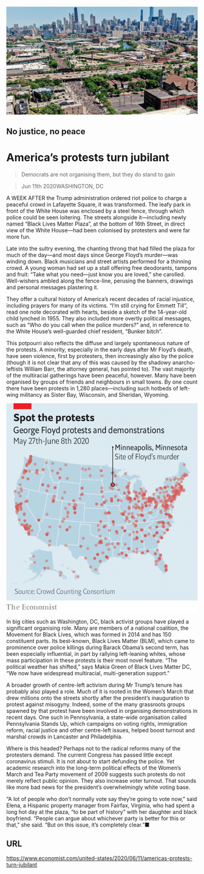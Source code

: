 ![](./images/20200613_USP001_0.jpg)

## No justice, no peace

# America’s protests turn jubilant

> Democrats are not organising them, but they do stand to gain

> Jun 11th 2020WASHINGTON, DC

A WEEK AFTER the Trump administration ordered riot police to charge a peaceful crowd in Lafayette Square, it was transformed. The leafy park in front of the White House was enclosed by a steel fence, through which police could be seen loitering. The streets alongside it—including newly named “Black Lives Matter Plaza”, at the bottom of 16th Street, in direct view of the White House—had been colonised by protesters and were far more fun.

Late into the sultry evening, the chanting throng that had filled the plaza for much of the day—and most days since George Floyd’s murder—was winding down. Black musicians and street artists performed for a thinning crowd. A young woman had set up a stall offering free deodorants, tampons and fruit: “Take what you need—just know you are loved,” she carolled. Well-wishers ambled along the fence-line, perusing the banners, drawings and personal messages plastering it.

They offer a cultural history of America’s recent decades of racial injustice, including prayers for many of its victims. “I’m still crying for Emmett Till”, read one note decorated with hearts, beside a sketch of the 14-year-old child lynched in 1955. They also included more overtly political messages, such as “Who do you call when the police murders?” and, in reference to the White House’s well-guarded chief resident, “Bunker bitch”.

This potpourri also reflects the diffuse and largely spontaneous nature of the protests. A minority, especially in the early days after Mr Floyd’s death, have seen violence, first by protesters, then increasingly also by the police (though it is not clear that any of this was caused by the shadowy anarcho-leftists William Barr, the attorney general, has pointed to). The vast majority of the multiracial gatherings have been peaceful, however. Many have been organised by groups of friends and neighbours in small towns. By one count there have been protests in 1,280 places—including such hotbeds of left-wing militancy as Sister Bay, Wisconsin, and Sheridan, Wyoming.



![](./images/20200613_USM982.png)

In big cities such as Washington, DC, black activist groups have played a significant organising role. Many are members of a national coalition, the Movement for Black Lives, which was formed in 2014 and has 150 constituent parts. Its best-known, Black Lives Matter (BLM), which came to prominence over police killings during Barack Obama’s second term, has been especially influential, in part by rallying left-leaning whites, whose mass participation in these protests is their most novel feature. “The political weather has shifted,” says Makia Green of Black Lives Matter DC, “We now have widespread multiracial, multi-generation support.”

A broader growth of centre-left activism during Mr Trump’s tenure has probably also played a role. Much of it is rooted in the Women’s March that drew millions onto the streets shortly after the president’s inauguration to protest against misogyny. Indeed, some of the many grassroots groups spawned by that protest have been involved in organising demonstrations in recent days. One such in Pennsylvania, a state-wide organisation called Pennsylvania Stands Up, which campaigns on voting rights, immigration reform, racial justice and other centre-left issues, helped boost turnout and marshal crowds in Lancaster and Philadelphia.

Where is this headed? Perhaps not to the radical reforms many of the protesters demand. The current Congress has passed little except coronavirus stimuli. It is not about to start defunding the police. Yet academic research into the long-term political effects of the Women’s March and Tea Party movement of 2009 suggests such protests do not merely reflect public opinion. They also increase voter turnout. That sounds like more bad news for the president’s overwhelmingly white voting base.

“A lot of people who don’t normally vote say they’re going to vote now,” said Elena, a Hispanic property manager from Fairfax, Virginia, who had spent a long hot day at the plaza, “to be part of history” with her daughter and black boyfriend. “People can argue about whichever party is better for this or that,” she said. “But on this issue, it’s completely clear.”■

## URL

https://www.economist.com/united-states/2020/06/11/americas-protests-turn-jubilant
